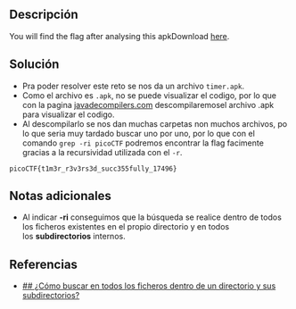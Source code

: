 ## Descripción
You will find the flag after analysing this apkDownload [here](https://artifacts.picoctf.net/c/421/timer.apk).

## Solución
-  Pra poder resolver este reto se nos da un archivo  `timer.apk`.
- Como el archivo es `.apk`, no se puede visualizar el codigo, por lo que con la pagina [javadecompilers.com](http://www.javadecompilers.com/) descompilaremosel archivo .apk para visualizar el codigo.
- Al descompilarlo se nos dan muchas carpetas non muchos archivos, po lo que seria muy tardado buscar uno por uno, por lo que con el comando `grep -ri picoCTF` podremos encontrar la flag facimente gracias a la recursividad utilizada con el `-r`.
```bash()
picoCTF{t1m3r_r3v3rs3d_succ355fully_17496}
```

## Notas adicionales
- Al indicar **-ri** conseguimos que la búsqueda se realice dentro de todos los ficheros existentes en el propio directorio y en todos los **subdirectorios** internos.

## Referencias 
- [## ¿Cómo buscar en todos los ficheros dentro de un directorio y sus subdirectorios?](https://www.jabenitez.com/2013/08/02/buscar-texto-en-todos-los-ficheros-de-un-directorio-y-subdirectorios-en-linux/)